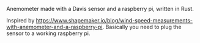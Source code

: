 Anemometer made with a Davis sensor and a raspberry pi, written in Rust.

Inspired by https://www.shapemaker.io/blog/wind-speed-measurements-with-anemometer-and-a-raspberry-pi. Basically you need to plug the sensor to a working raspberry pi.




